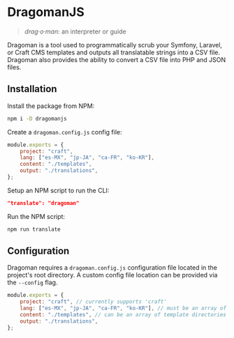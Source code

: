 # DragomanJS

> _drag·o·man_: an interpreter or guide

Dragoman is a tool used to programmatically scrub your Symfony, Laravel, or Craft CMS templates and outputs all translatable strings into a CSV file. Dragoman also provides the ability to convert a CSV file into PHP and JSON files.

## Installation

Install the package from NPM:

```bash
npm i -D dragomanjs
```

Create a `dragoman.config.js` config file:

```javascript
module.exports = {
    project: "craft",
    lang: ["es-MX", "jp-JA", "ca-FR", "ko-KR"],
    content: "./templates",
    output: "./translations",
};
```

Setup an NPM script to run the CLI:

```json
"translate": "dragoman"
```

Run the NPM script:

```bash
npm run translate
```

## Configuration

Dragoman requires a `dragoman.config.js` configuration file located in the project's root directory. A custom config file location can be provided via the `--config` flag.

```javascript
module.exports = {
    project: "craft", // currently supports 'craft'
    lang: ["es-MX", "jp-JA", "ca-FR", "ko-KR"], // must be an array of strings
    content: "./templates", // can be an array of template directories
    output: "./translations",
};
```
